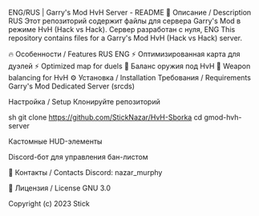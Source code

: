 ENG/RUS | Garry's Mod HvH Server - README
📌 Описание / Description
RUS
Этот репозиторий содержит файлы для сервера Garry's Mod в режиме HvH (Hack vs Hack).
Сервер разработан с нуля, 
ENG
This repository contains files for a Garry's Mod HvH (Hack vs Hack) server.


🔥 Особенности / Features
RUS	ENG
⚡ Оптимизированная карта для дуэлей	⚡ Optimized map for duels
🔫 Баланс оружия под HvH	🔫 Weapon balancing for HvH
⚙️ Установка / Installation
Требования / Requirements
Garry's Mod Dedicated Server (srcds)


Настройка / Setup
Клонируйте репозиторий

sh
git clone https://github.com/StickNazar/HvH-Sborka
cd gmod-hvh-server


Кастомные HUD-элементы

Discord-бот для управления бан-листом

📌 Контакты / Contacts
Discord: nazar_murphy


🔐 Лицензия / License
GNU 3.0


Copyright (c) 2023 Stick
